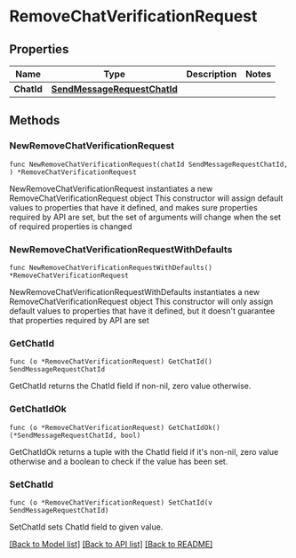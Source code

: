 # RemoveChatVerificationRequest

## Properties

Name | Type | Description | Notes
------------ | ------------- | ------------- | -------------
**ChatId** | [**SendMessageRequestChatId**](SendMessageRequestChatId.md) |  | 

## Methods

### NewRemoveChatVerificationRequest

`func NewRemoveChatVerificationRequest(chatId SendMessageRequestChatId, ) *RemoveChatVerificationRequest`

NewRemoveChatVerificationRequest instantiates a new RemoveChatVerificationRequest object
This constructor will assign default values to properties that have it defined,
and makes sure properties required by API are set, but the set of arguments
will change when the set of required properties is changed

### NewRemoveChatVerificationRequestWithDefaults

`func NewRemoveChatVerificationRequestWithDefaults() *RemoveChatVerificationRequest`

NewRemoveChatVerificationRequestWithDefaults instantiates a new RemoveChatVerificationRequest object
This constructor will only assign default values to properties that have it defined,
but it doesn't guarantee that properties required by API are set

### GetChatId

`func (o *RemoveChatVerificationRequest) GetChatId() SendMessageRequestChatId`

GetChatId returns the ChatId field if non-nil, zero value otherwise.

### GetChatIdOk

`func (o *RemoveChatVerificationRequest) GetChatIdOk() (*SendMessageRequestChatId, bool)`

GetChatIdOk returns a tuple with the ChatId field if it's non-nil, zero value otherwise
and a boolean to check if the value has been set.

### SetChatId

`func (o *RemoveChatVerificationRequest) SetChatId(v SendMessageRequestChatId)`

SetChatId sets ChatId field to given value.



[[Back to Model list]](../README.md#documentation-for-models) [[Back to API list]](../README.md#documentation-for-api-endpoints) [[Back to README]](../README.md)


